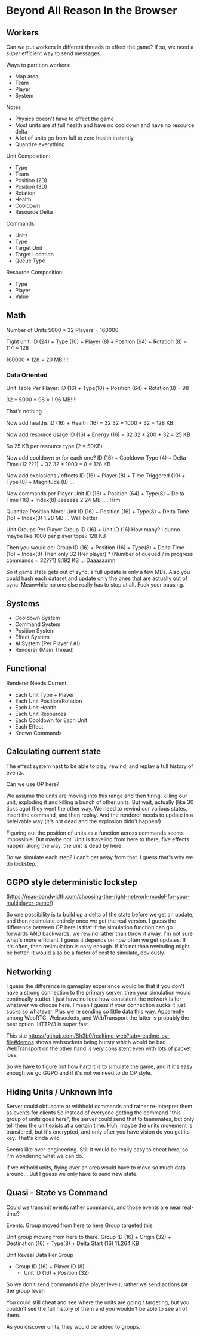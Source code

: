 # Beyond All Reason In the Browser

## Workers

Can we put workers in different threads to effect the game?
If so, we need a *super* efficient way to send messages.

Ways to partition workers:
- Map area
- Team
- Player
- System

Notes
- Physics doesn't have to effect the game
- Most units are at full health and have no cooldown and have no resource delta
- A lot of units go from full to zero health instantly
- Quantize everything

Unit Composition:
- Type
- Team
- Position (2D)
- Position (3D)
- Rotation
- Health
- Cooldown
- Resource Delta

Commands:
- Units
- Type
- Target Unit
- Target Location
- Queue Type

Resource Composition:
- Type
- Player
- Value

## Math

Number of Units
5000 * 32 Players = 160000

Tight unit:
ID (24) + Type (10) + Player (8) + Position (64) + Rotation (8) = 114 ~ 128

160000 * 128 = 20 MB!!!!!

### Data Oriented

Unit Table Per Player:
ID (16) + Type(10) + Position (64) + Rotation(8) = 98

32 * 5000 * 98 = 1.96 MB!!!!

That's nothing

Now add healths
ID (16) + Health (16) = 32
32 * 1000 * 32 = 128 KB

Now add resource usage
ID (16) + Energy (16) = 32
32 * 200 * 32 = 25 KB

So 25 KB per resource type (2 = 50KB)

Now add cooldown or for each one?
ID (16) + Cooldown Type (4) + Delta Time (12 ???) = 32
32 * 1000 * 8 = 128 KB

Now add explosions / effects
ID (16) + Player (8) + Time Triggered (10) + Type (8) + Magnitude (8)
...

Now commands per Player
Unit ID (16) + Position (64) + Type(8) + Delta Time (16) + Index(8)
Jeeeeze 2.24 MB .... Hrm

Quantize Position More!
Unit ID (16) + Position (16) + Type(8) + Delta Time (16) + Index(8)
1.28 MB ... Well better

Unit Groups Per Player
Group ID (16) + Unit ID (16)
How many? I dunno maybe like 1000 per player tops?
128 KB

Then you would do:
Group ID (16) + Position (16) + Type(8) + Delta Time (16) + Index(8)
Then only 32 (Per player) * (Number of queued / in progress commands ~ 32???)
8.192 KB ... Daaaaaamn

So if game state gets out of sync, a full update is only a few MBs. Also you could hash each dataset and update only the ones that are actually out of sync. Meanwhile no one else really has to stop at all. Fuck your pausing.

## Systems
- Cooldown System
- Command System
- Position System
- Effect System
- AI System (Per Player / AI)
- Renderer (Main Thread)

## Functional

Renderer Needs Current:
- Each Unit Type + Player
- Each Unit Position/Rotation
- Each Unit Health
- Each Unit Resources
- Each Cooldown for Each Unit
- Each Effect
- Known Commands

## Calculating current state
The effect system hast to be able to play, rewind, and replay a full history of events.

Can we use OP here?

We assume the units are moving into this range and then firing, killing our unit, exploding it and killing a bunch of other units.
But wait, actually (like 30 ticks ago) they went the other way. We need to rewind our various states, insert the command, and then replay. And the renderer needs to update in a beleivable way (it's not dead and the explosion didn't happen!)

Figuring out the position of units as a function across commands seems impossible. But maybe not.
Unit is traveling from here to there, five effects happen along the way, the unit is dead by here.

Do we simulate each step? I can't get away from that. I guess that's why we do lockstep.

## GGPO style deterministic lockstep
(https://mas-bandwidth.com/choosing-the-right-network-model-for-your-multiplayer-game/)

So one possibility is to build up a delta of the state before we get an update, and then resimulate entirely once we get the real version. I guess the difference between OP here is that if the simulation function can go forwards AND backwards, we rewind rather than throw it away. 
I'm not sure what's more efficient, I guess it depends on how often we get updates. If it's often, then resimulation is easy enough. If it's not than rewinding might be better. It would also be a factor of cost to simulate, obviously.

## Networking
I guess the difference in gameplay experience would be that if you don't have a strong connection to the primary server, then your simulation would continually stutter. I just have no idea how consistent the network is for whatever we choose here. I mean I guess if your connection sucks it just sucks so whatever. 
Plus we're sending so little data this way. Apparently among WebRTC, Websockets, and WebTransport the latter is probably the best option. HTTP/3 is super fast.

This site https://github.com/Sh3b0/realtime-web?tab=readme-ov-file#demos shows websockets being bursty which would be bad. WebTransport on the other hand is very consistent even with lots of packet loss.

So we have to figure out how hard it is to simulate the game, and if it's easy enough we go GGPO and if it's not we need to do OP style.

## Hiding Units / Unknown Info

Server could obfuscate or withhold commands and rather re-interpret them as events for clients
So instead of everyone getting the command "this group of units goes here", the server could send that to teammates, but only tell them the unit exists at a certain time.
Huh, maybe the units movement is transfered, but it's encrypted, and only after you have vision do you get its key. That's kinda wild.

Seems like over-engineering.
Still it would be really easy to cheat here, so I'm wondering what we can do.

If we withold units, flying over an area would have to move so much data around... But I guess we only have to send new state.

## Quasi - State vs Command

Could we transmit events rather commands, and those events are near real-time?

Events:
  Group moved from here to here
  Group targeted this

Unit group moving from here to there.
Group ID (16) + Origin (32) + Destination (16) + Type(8) + Delta Start (16)
11.264 KB

Unit Reveal Data Per Group
- Group ID (16) + Player ID (8)
  - Unit ID (16) + Position (32)
 
So we don't send commands (the player level), rather we send actions (at the group level)

You could still cheat and see where the units are going / targeting, but you couldn't see the full history of them and you wouldn't be able to see all of them.

As you discover units, they would be added to groups.

